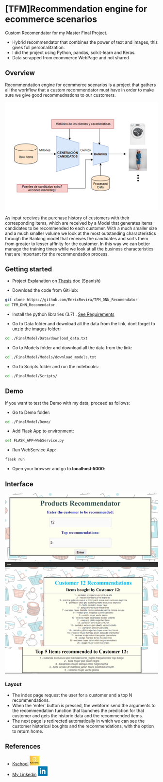 # [TFM]Recommendation engine for ecommerce scenarios
Custom Recomendator for my Master Final Project.

- Hybrid recommendator that combines the power of text and images, this gives full personalitzation.
- I did the project using Python, pandas, scikit-learn and Keras.
- Data scrapped from ecommerce WebPage and not shared

## Overview

Recommendation engine for ecommerce scenarios is a project that gathers all the workflow that a custom recommendator must have in order to make sure we  give good recommednations to our customers.

![alt text](/Images/ArquitecturaGeneral.PNG "Title")

As input receives the purchase history of customers with their corresponding items, which are received by a Model that generates items candidates to be recommended to each customer. With a much smaller size and a much smaller volume we look at the most outstanding characteristics through the Ranking model that receives the candidates and sorts them from greater to lesser affinity for the customer. In this way we can better manage the training times while we look at all the business characteristics that are important for the recommendation process.

## Getting started

- Project Explanation on [Thesis](https://github.com/EnricRovira/TFM_DNN_Recomendator/blob/master/Thesis.pdf) doc (Spanish)

- Download the code from GitHub:

```bash
git clone https://github.com/EnricRovira/TFM_DNN_Recomendator
cd TFM_DNN_Recomendator
```
- Install the python libraries (3.7) . [See Requirements](https://github.com/EnricRovira/TFM_DNN_Recomendator/blob/master/requirements.txt)

- Go to Data folder and download all the data from the link, dont forget to unzip the images folder:

```bash
cd ./FinalModel/Data/download_data.txt
```
- Go to Models folder and download all the data from the link:

```bash
cd ./FinalModel/Models/download_models.txt
```
- Go to Scripts folder and run the notebooks:

```bash
cd ./FinalModel/Scripts/
```

## Demo

 If you want to test the Demo with my data, proceed as follows:
 
 - Go to Demo folder:
 
 ```bash
cd ./FinalModel/Demo/
```

- Add Flask App to environment:

 ```python
set FLASK_APP=WebService.py
```

- Run WebService App:

 ```python
flask run
```

- Open your browser and go to **localhost:5000**:

## Interface

![alt text](/Images/Interface1.PNG "Int1")
![alt text](/Images/Interface2.PNG "Int2")
![alt text](/Images/Interface3.PNG "Int2")

### Layout

- The index page request the user for a customer and a top N recommendations.
- When the 'enter' button is pressed, the webform send the arguments to the recommendation function that launches the prediction for that customer and gets the historic data and the recommended items.
- The next page is redirected automatically in which we can see the customer historical boughts and the recommendations, with the option to return home.

## References

- [Kschool](https://kschool.com/) [<img src="/Images/logo_kschool.png">](https://www.kschool.com)
- [My Linkedin](https://www.linkedin.com/in/enric-rovira-a30195a1/) [<img src="/Images/logo_linkedin.png">](https://www.linkedin.com/in/enric-rovira-a30195a1/)
